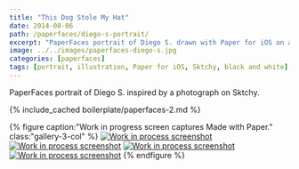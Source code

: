 ```yaml
---
title: "This Dog Stole My Hat"
date: 2014-08-06
path: /paperfaces/diego-s-portrait/
excerpt: "PaperFaces portrait of Diego S. drawn with Paper for iOS on an iPad."
image: ../../images/paperfaces-diego-s.jpg
categories: [paperfaces]
tags: [portrait, illustration, Paper for iOS, Sktchy, black and white]
---
```


PaperFaces portrait of Diego S. inspired by a photograph on Sktchy.

{% include_cached boilerplate/paperfaces-2.md %}

{% figure caption:"Work in progress screen captures Made with Paper." class:"gallery-3-col" %}
[![Work in process screenshot](../../images/paperfaces-diego-s-process-1-600.jpg)](../../images/paperfaces-diego-s-process-1-lg.jpg) [![Work in process screenshot](../../images/paperfaces-diego-s-process-2-600.jpg)](../../images/paperfaces-diego-s-process-2-lg.jpg) [![Work in process screenshot](../../images/paperfaces-diego-s-process-3-600.jpg)](../../images/paperfaces-diego-s-process-3-lg.jpg) [![Work in process screenshot](../../images/paperfaces-diego-s-process-4-600.jpg)](../../images/paperfaces-diego-s-process-4-lg.jpg)
{% endfigure %}
